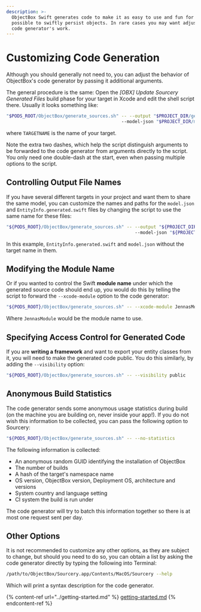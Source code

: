 ```yaml
---
description: >-
  ObjectBox Swift generates code to make it as easy to use and fun for you as
  possible to swiftly persist objects. In rare cases you may want adjust the
  code generator's work.
---
```


# Customizing Code Generation

Although you should generally not need to, you can adjust the behavior of ObjectBox's code generator by passing it additional arguments.

The general procedure is the same: Open the _\[OBX] Update Sourcery Generated Files_ build phase for your target in Xcode and edit the shell script there. Usually it looks something like:

```bash
"$PODS_ROOT/ObjectBox/generate_sources.sh" -- --output "$PROJECT_DIR/generated/EntityInfo-TARGETNAME-iOS.generated.swift"
                                           --model-json "$PROJECT_DIR/model-TARGETNAME-iOS.json"
```

where `TARGETNAME` is the name of your target.

Note the extra two dashes, which help the script distinguish arguments to be forwarded to the code generator from arguments directly to the script. You only need one double-dash at the start, even when passing multiple options to the script.

## Controlling Output File Names

If you have several different targets in your project and want them to share the same model, you can customize the names and paths for the `model.json` and `EntityInfo.generated.swift` files by changing the script to use the same name for these files:

```bash
"${PODS_ROOT}/ObjectBox/generate_sources.sh" -- --output "${PROJECT_DIR}/generated/EntityInfo.generated.swift"
                                                --model-json "${PROJECT_DIR}/model.json"
```

In this example, `EntityInfo.generated.swift` and `model.json` without the target name in them.

## Modifying the Module Name

Or if you wanted to control the Swift **module name** under which the generated source code should end up, you would do this by telling the script to forward the `--xcode-module` option to the code generator:

```bash
"${PODS_ROOT}/ObjectBox/generate_sources.sh" -- --xcode-module JennasModule
```

Where `JennasModule` would be the module name to use.

## Specifying Access Control for Generated Code

If you are **writing a framework** and want to export your entity classes from it, you will need to make the generated code public. You do this similarly, by adding the `--visibility` option:

```bash
"${PODS_ROOT}/ObjectBox/generate_sources.sh" -- --visibility public
```

## Anonymous Build Statistics

The code generator sends some anonymous usage statistics during build (on the machine you are building on, never inside your app!). If you do not wish this information to be collected, you can pass the following option to Sourcery:

```bash
"${PODS_ROOT}/ObjectBox/generate_sources.sh" -- --no-statistics
```

The following information is collected:

* An anonymous random GUID identifying the installation of ObjectBox
* The number of builds
* A hash of the target's namespace name
* OS version, ObjectBox version, Deployment OS, architecture and versions
* System country and language setting
* CI system the build is run under

The code generator will try to batch this information together so there is at most one request sent per day.

## Other Options

It is not recommended to customize any other options, as they are subject to change, but should you need to do so, you can obtain a list by asking the code generator directly by typing the following into Terminal:

```bash
/path/to/ObjectBox/Sourcery.app/Contents/MacOS/Sourcery --help
```

Which will print a syntax description for the code generator.

{% content-ref url="../getting-started.md" %}
[getting-started.md](../getting-started.md)
{% endcontent-ref %}
